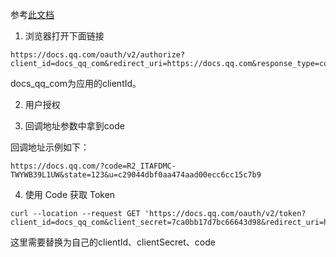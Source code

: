 
参考[此文档](https://docs.qq.com/open/document/app/get_started.html)

1. 浏览器打开下面链接

```
https://docs.qq.com/oauth/v2/authorize?client_id=docs_qq_com&redirect_uri=https://docs.qq.com&response_type=code&scope=all&state=123
````


docs_qq_com为应用的clientId。


2. 用户授权

3. 回调地址参数中拿到code

回调地址示例如下：

```
https://docs.qq.com/?code=R2_ITAFDMC-TWYWB39L1UW&state=123&u=c29044dbf0aa474aad00ecc6cc15c7b9
```

4. 使用 Code 获取 Token

```
curl --location --request GET 'https://docs.qq.com/oauth/v2/token?client_id=docs_qq_com&client_secret=7ca0bb17d7bc66643d98&redirect_uri=https://docs.qq.com&grant_type=authorization_code&code=FF1JNBW2NA2Y5MI_I5DLGA'
```

这里需要替换为自己的clientId、clientSecret、code



